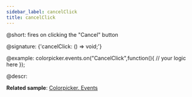 ```yaml
---
sidebar_label: cancelClick
title: cancelClick
---          
```


@short: fires on clicking the "Cancel" button
 
@signature: {'cancelClick: () => void;'}

@example:
colorpicker.events.on("CancelClick",function(){
	// your logic here
});

@descr:

**Related sample**: [Colorpicker. Events](https://snippet.dhtmlx.com/fllgaabo)
